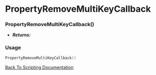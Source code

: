 # PropertyRemoveMultiKeyCallback

### PropertyRemoveMultiKeyCallback()
- ***Returns:*** 

### Usage

```Lua
PropertyRemoveMultiKeyCallback()
```


[Back To Scripting Documentation](../README.md)
